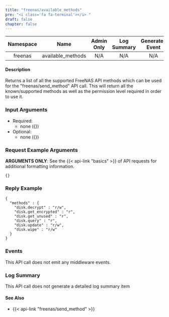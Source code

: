 ```yaml
---
title: "freenas/available_methods"
pre: "<i class='fa fa-terminal'></i> "
draft: false
chapter: false
---
```


| Namespace | Name | Admin Only | Log Summary | Generates Event | Version Added
|:----------------:|:--------:|:--------:|:--------:|:--------:|:---:|
| freenas | available_methods | N/A | N/A | N/A | 1 |

#### Description
Returns a list of all the supported FreeNAS API methods which can be used for the "freenas/send_method" API call.
This will return all the known/supported methods as well as the permission level required in order to use it.

### Input Arguments
* Required:
   * none ({})
* Optional:
   * none ({})


### Request Example Arguments
**ARGUMENTS ONLY**: See the {{< api-link "basics" >}} of API requests for additional formatting information.

```
{}
```

### Reply Example
```
{
  "methods" : {
    "disk.decrypt" : "r/w",
    "disk.get_encrypted" : "r",
    "disk.get_unused" : "r",
    "disk.query" : "r",
    "disk.update" : "r/w",
    "disk.wipe" : "r/w"
  }
}
```

### Events
This API call does not emit any middleware events.

### Log Summary
This API call does not generate a detailed log summary item


#### See Also
* {{< api-link "freenas/send_method" >}}
